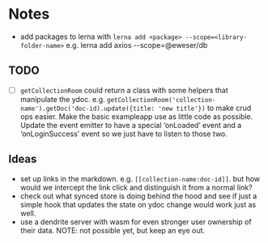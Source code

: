 # Notes

- add packages to lerna with `lerna add <package> --scope=<library-folder-name>` e.g. lerna add axios --scope=@eweser/db

## TODO

- [ ] `getCollectionRoom` could return a class with some helpers that manipulate the ydoc. e.g. `getCollectionRoom('collection-name').getDoc('doc-id).update({title: 'new title'})` to make crud ops easier. Make the basic exampleapp use as little code as possible. Update the event emitter to have a special ‘onLoaded’ event and a ‘onLoginSuccess’ event so we just have to listen to those two.

## Ideas

- set up links in the markdown. e.g. `[[collection-name:doc-id]]`. but how would we intercept the link click and distinguish it from a normal link?
- check out what synced store is doing behind the hood and see if just a simple hook that updates the state on ydoc change would work just as well.
- use a dendrite server with wasm for even stronger user ownership of their data. NOTE: not possible yet, but keep an eye out.
